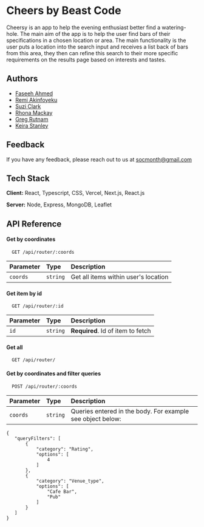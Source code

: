 # Cheers by Beast Code

Cheersy is an app to help the evening enthusiast better find a watering-hole.  The main aim of the app is to help the user find bars of their specifications in a chosen location or area.  The main functionality is the user puts a location into the search input and receives a list back of bars from this area, they then can refine this search to their more specific requirements on the results page based on interests and tastes.

## Authors

- [Faseeh Ahmed](https://github.com/faseehahmed1)
- [Remi Akinfoyeku](https://github.com/remiyeku)
- [Suzi Clark](https://github.com/Suzi-Clark)
- [Rhona Mackay](https://github.com/rhonamackay)
- [Greg Rutnam](https://github.com/gregrutnam)
- [Keira Stanley](https://github.com/keirastanley)
## Feedback

If you have any feedback, please reach out to us at socmonth@gmail.com


## Tech Stack

**Client:** React, Typescript, CSS, Vercel, Next.js, React.js

**Server:** Node, Express, MongoDB, Leaflet


## API Reference

#### Get by coordinates

```http
  GET /api/router/:coords
```

| Parameter | Type     | Description                |
| :-------- | :------- | :------------------------- |
| `coords` | `string` | Get all items within user's  location |

#### Get item by id

```http
  GET /api/router/:id
```

| Parameter | Type     | Description                       |
| :-------- | :------- | :-------------------------------- |
| `id`      | `string` | **Required**. Id of item to fetch |

#### Get all

```http
  GET /api/router/
```

#### Get by coordinates and filter queries

```http
  POST /api/router/:coords
```

| Parameter | Type     | Description                |
| :-------- | :------- | :------------------------- |
| `coords` | `string` | Queries entered in the body.  For example see object below: | 
 
 ```
 {
    "queryFilters": [
        {
            "category": "Rating",
            "options": [
                4
            ]
        },
        {
            "category": "Venue_type",
            "options": [
                "Cafe Bar",
                "Pub"
            ]
        }
    ]
}
```